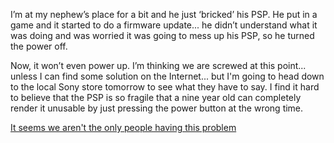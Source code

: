 I&rsquo;m at my nephew&rsquo;s place for a bit and he just &lsquo;bricked&rsquo; his PSP. He put in a game and it started to do a firmware update... he didn&rsquo;t understand what it was doing and was worried it was going to mess up his PSP, so he turned the power off.

Now, it won&rsquo;t even power up. I&rsquo;m thinking we are screwed at this point... unless I can find some solution on the Internet... but I'm going to head down to the local Sony store tomorrow to see what they have to say. I find it hard to believe that the PSP is so fragile that a nine year old can completely render it unusable by just pressing the power button at the wrong time.

[It seems we aren't the only people having this problem](http://www.askdavetaylor.com/my_psp_died_during_an_upgrade_and_now_its_dead_1.html)